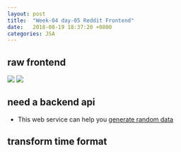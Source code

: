 ```yaml
---
layout: post
title:  "Week-04 day-05 Reddit Frontend"
date:   2018-08-19 18:37:20 +0800
categories: JSA
---
```


## raw frontend

![](./assert/reddit-front-submit.PNG)
![](https://github.com/green-fox-academy/teaching-materials/blob/master/project/reddit/frontend/assets/views/reddit-front.PNG)

## need a backend api
- This web service can help you [generate random data](http://mockaroo.com/)

## transform time format